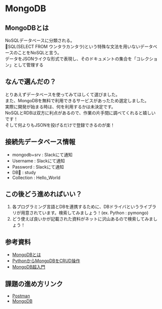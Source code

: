 # MongoDB
## MongoDBとは
NoSQLデータベースに分類される。  
SQL(SELECT FROM ウンタラカンタラ)という特殊な文法を用いないデータベースのことをNoSQLと言う。  
データをJSONライクな形式で表現し、そのドキュメントの集合を「コレクション」として管理する

## なんで選んだの？
とりあえずデータベースを使ってみてほしくて選びました。  
また、MongoDBを無料で利用できるサービスがあったため選定しました。  
実際に開発が始まる時は、何を利用するかは未決定です。  
NoSQLとRDBは双方に利点があるので、作業の片手間に調べてくれると嬉しいです！  
そして何よりもJSONを投げるだけで登録できるのが楽！

## 接続先データベース情報
- mongodb+srv : Slackにて通知
- Username : Slackにて通知
- Password : Slackにて通知
- DB : study
- Collection : Hello_World

## この後どう進めればいい？
1. 各プログラミング言語とDBを連携するために、DBドライバというライブラリが用意されています。検索してみましょう！(ex. Python : pymongo)  
2. どう使えば良いかが記載された資料がネットに沢山あるので検索してみましょう！

## 参考資料
- [MongoDBとは](https://ja.wikipedia.org/wiki/MongoDB)
- [PythonからMongoDBをCRUD操作](http://testpy.hatenablog.com/entry/2016/09/27/232256)
- [MongoDB超入門](https://qiita.com/saba1024/items/f2ad56f2a3ba7aaf8521)

## 課題の進め方リンク
- [Postman](/Postman.md)
- [MongoDB](/MongoDB.md)